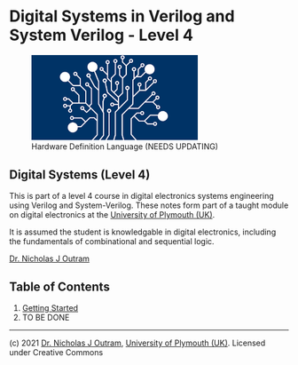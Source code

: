 # Digital Systems in Verilog and System Verilog - Level 4

<figure>
<img src="../img/HDL.png" width="300px">
<figcaption>Hardware Definition Language (NEEDS UPDATING)</figcaption>
</figure>

## Digital Systems (Level 4)
This is part of a level 4 course in digital electronics systems engineering using Verilog and System-Verilog. These notes form part of a taught module on digital electronics at the [University of Plymouth (UK)](https://www.plymouth.ac.uk/schools/school-of-engineering-computing-and-mathematics/electronics-robotics).

It is assumed the student is knowledgable in digital electronics, including the fundamentals of combinational and sequential logic.

[Dr. Nicholas J Outram](https://www.plymouth.ac.uk/staff/nicholas-outram)

## Table of Contents

1. [Getting Started](/getting_started/README.md)
2. TO BE DONE

<hr>

(c) 2021 [Dr. Nicholas J Outram](https://www.plymouth.ac.uk/staff/nicholas-outram), [University of Plymouth (UK)](https://www.plymouth.ac.uk/schools/school-of-engineering-computing-and-mathematics/electronics-robotics). Licensed under Creative Commons
